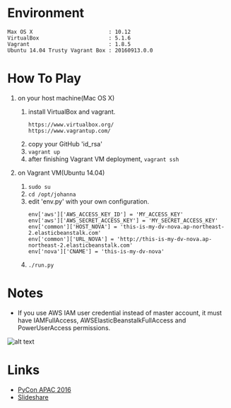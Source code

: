 # Environment

	Max OS X                        : 10.12
	VirtualBox                      : 5.1.6
	Vagrant                         : 1.8.5
	Ubuntu 14.04 Trusty Vagrant Box : 20160913.0.0

# How To Play

1. on your host machine(Mac OS X)
	1. install VirtualBox and vagrant.
		```
		https://www.virtualbox.org/
		https://www.vagrantup.com/
		```
	1. copy your GitHub 'id_rsa'
	1. ```vagrant up```
	1. after finishing Vagrant VM deployment, ```vagrant ssh```

1. on Vagrant VM(Ubuntu 14.04)
	1. ```sudo su```
	1. ```cd /opt/johanna```
	1. edit 'env.py' with your own configuration.
		```
		env['aws']['AWS_ACCESS_KEY_ID'] = 'MY_ACCESS_KEY'
		env['aws']['AWS_SECRET_ACCESS_KEY'] = 'MY_SECRET_ACCESS_KEY'
		env['common']['HOST_NOVA'] = 'this-is-my-dv-nova.ap-northeast-2.elasticbeanstalk.com'
		env['common']['URL_NOVA'] = 'http://this-is-my-dv-nova.ap-northeast-2.elasticbeanstalk.com'
		env['nova']['CNAME'] = 'this-is-my-dv-nova'
        ```
	1. ```./run.py```

# Notes

* If you use AWS IAM user credential instead of master account, it must have IAMFullAccess, AWSElasticBeanstalkFullAccess and PowerUserAccess permissions.

![alt text](https://github.com/addnull/johanna/docs/images/iam_user_permissions.png "IAM user permissions")

# Links

* [PyCon APAC 2016](https://www.pycon.kr/2016apac/program/15)
* [Slideshare](http://www.slideshare.net/addnull/daily-continuous-deployment-custom-cli-aws-elastic-beanstalk-64946800)
